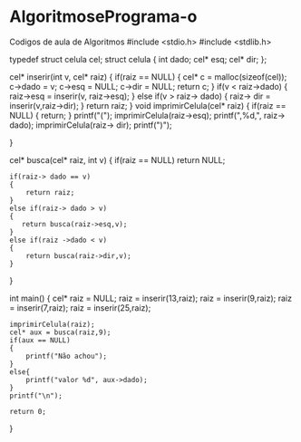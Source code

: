 # AlgoritmosePrograma-o
Codigos de aula de Algoritmos
#include <stdio.h>
#include <stdlib.h>

typedef struct celula cel;
struct celula
{
   int dado;
   cel* esq;
   cel* dir;
};

cel* inserir(int v, cel* raiz)
{
    if(raiz == NULL)
    {
        cel* c = malloc(sizeof(cel));
        c->dado = v;
        c->esq = NULL;
        c->dir = NULL;
        return c;
    }
    if(v < raiz->dado)
    {
        raiz->esq = inserir(v, raiz->esq);
    }
    else if(v > raiz-> dado)
    {
        raiz-> dir = inserir(v,raiz->dir);
    }
    return raiz;
}
void imprimirCelula(cel* raiz)
{
    if(raiz == NULL)
    {
        return;
    }
   printf("(");
   imprimirCelula(raiz->esq);
   printf(",%d,", raiz-> dado);
   imprimirCelula(raiz-> dir);
   printf(")");

}

cel* busca(cel* raiz, int v)
{
    if(raiz == NULL) return NULL;
    
    if(raiz-> dado == v)
    {
        return raiz;
    }
    else if(raiz-> dado > v)
    {
       return busca(raiz->esq,v);
    }
    else if(raiz ->dado < v)
    {
        return busca(raiz->dir,v);
    }

}

int main()
{
    cel* raiz = NULL;
    raiz = inserir(13,raiz);
    raiz = inserir(9,raiz);
    raiz = inserir(7,raiz);
    raiz = inserir(25,raiz);

    imprimirCelula(raiz);
    cel* aux = busca(raiz,9);
    if(aux == NULL)
    {
        printf("Não achou");
    }
    else{
        printf("valor %d", aux->dado);
    }
    printf("\n");

    return 0;
}
